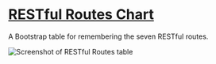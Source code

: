 # [RESTful Routes Chart](https://gk-hynes.github.io/restful-routes-chart/)

A Bootstrap table for remembering the seven RESTful routes.

![Screenshot of RESTful Routes table](https://screenshots.firefoxusercontent.com/images/711daa56-613a-4d48-bd2c-d0ad754682a2.png)
